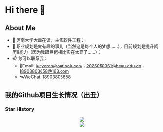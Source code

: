 # Hi there 👋

## About Me

- 🔭 河南大学大四在读，主修软件工程；
- 👯 职业规划是做有趣的事儿（当然这是每个人的梦想……），目前规划是提升阅历&能力（因为我跟巨佬相比实在太菜了……）；
- 📫 您可以联系我：
  - 📧Email: junyeren@outlook.com；2025050361@henu.edu.cn；18903803658@163.com
  - 🛰WeChat: 18903803658

## 我的Github项目生长情况（出丑）

### Star History

<div align="center">
  <img src="https://api.star-history.com/svg?repos=get1024/starship_custom,get1024/get1024,get1024/RyanJoy-s_Web,get1024/jy-movie&type=Date"/>
</div>

<div align="center">
  <img src="http://github-profile-summary-cards.vercel.app/api/cards/profile-details?username=get1024&theme=vue"/>
</div>